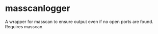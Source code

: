 # masscanlogger
A wrapper for masscan to ensure output even if no open ports are found. Requires masscan.
